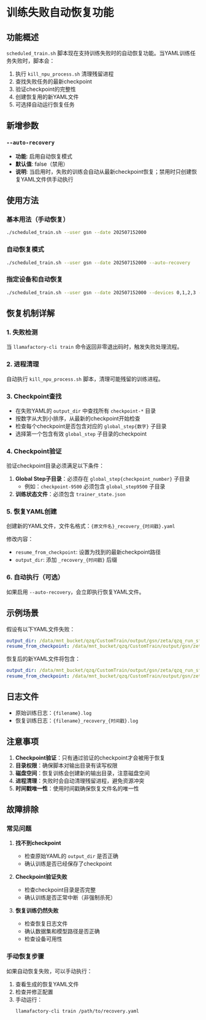# 训练失败自动恢复功能

## 功能概述

`scheduled_train.sh` 脚本现在支持训练失败时的自动恢复功能。当YAML训练任务失败时，脚本会：

1. 执行 `kill_npu_process.sh` 清理残留进程
2. 查找失败任务的最新checkpoint
3. 验证checkpoint的完整性
4. 创建恢复用的新YAML文件
5. 可选择自动运行恢复任务

## 新增参数

### `--auto-recovery`
- **功能**: 启用自动恢复模式
- **默认值**: false（禁用）
- **说明**: 当启用时，失败的训练会自动从最新checkpoint恢复；禁用时只创建恢复YAML文件供手动执行

## 使用方法

### 基本用法（手动恢复）
```bash
./scheduled_train.sh --user gsn --date 202507152000
```

### 自动恢复模式
```bash
./scheduled_train.sh --user gsn --date 202507152000 --auto-recovery
```

### 指定设备和自动恢复
```bash
./scheduled_train.sh --user gsn --date 202507152000 --devices 0,1,2,3 --auto-recovery
```

## 恢复机制详解

### 1. 失败检测
当 `llamafactory-cli train` 命令返回非零退出码时，触发失败处理流程。

### 2. 进程清理
自动执行 `kill_npu_process.sh` 脚本，清理可能残留的训练进程。

### 3. Checkpoint查找
- 在失败YAML的 `output_dir` 中查找所有 `checkpoint-*` 目录
- 按数字从大到小排序，从最新的checkpoint开始检查
- 检查每个checkpoint是否包含对应的 `global_step{数字}` 子目录
- 选择第一个包含有效 `global_step` 子目录的checkpoint

### 4. Checkpoint验证
验证checkpoint目录必须满足以下条件：
1. **Global Step子目录**：必须存在 `global_step{checkpoint_number}` 子目录
   - 例如：`checkpoint-9500` 必须包含 `global_step9500` 子目录
2. **训练状态文件**：必须包含 `trainer_state.json`

### 5. 恢复YAML创建
创建新的YAML文件，文件名格式：`{原文件名}_recovery_{时间戳}.yaml`

修改内容：
- `resume_from_checkpoint`: 设置为找到的最新checkpoint路径
- `output_dir`: 添加 `_recovery_{时间戳}` 后缀

### 6. 自动执行（可选）
如果启用 `--auto-recovery`，会立即执行恢复YAML文件。

## 示例场景

假设有以下YAML文件失败：
```yaml
output_dir: /data/mnt_bucket/qzq/CustomTrain/output/gsn/zeta/qzq_run_sft_0.5b_zeta_stage_2_4_continue
resume_from_checkpoint: /data/mnt_bucket/qzq/CustomTrain/output/gsn/zeta/qzq_run_sft_0.5b_zeta_stage_2_4/checkpoint-14500
```

恢复后的新YAML文件将包含：
```yaml
output_dir: /data/mnt_bucket/qzq/CustomTrain/output/gsn/zeta/qzq_run_sft_0.5b_zeta_stage_2_4_continue_recovery_20250115_143022
resume_from_checkpoint: /data/mnt_bucket/qzq/CustomTrain/output/gsn/zeta/qzq_run_sft_0.5b_zeta_stage_2_4_continue/checkpoint-15000
```

## 日志文件

- 原始训练日志：`{filename}.log`
- 恢复训练日志：`{filename}_recovery_{时间戳}.log`

## 注意事项

1. **Checkpoint验证**：只有通过验证的checkpoint才会被用于恢复
2. **目录权限**：确保脚本对输出目录有读写权限
3. **磁盘空间**：恢复训练会创建新的输出目录，注意磁盘空间
4. **进程清理**：失败时会自动清理残留进程，避免资源冲突
5. **时间戳唯一性**：使用时间戳确保恢复文件名的唯一性

## 故障排除

### 常见问题

1. **找不到checkpoint**
   - 检查原始YAML的 `output_dir` 是否正确
   - 确认训练是否已经保存了checkpoint

2. **Checkpoint验证失败**
   - 检查checkpoint目录是否完整
   - 确认训练是否正常中断（非强制杀死）

3. **恢复训练仍然失败**
   - 检查恢复日志文件
   - 确认数据集和模型路径是否正确
   - 检查设备可用性

### 手动恢复步骤

如果自动恢复失败，可以手动执行：

1. 查看生成的恢复YAML文件
2. 检查并修正配置
3. 手动运行：
   ```bash
   llamafactory-cli train /path/to/recovery.yaml
   ```